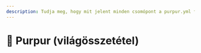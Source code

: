 ```yaml
---
description: Tudja meg, hogy mit jelent minden csomópont a purpur.yml fájlban.
---
```


# 🦑 Purpur (világösszetétel)
